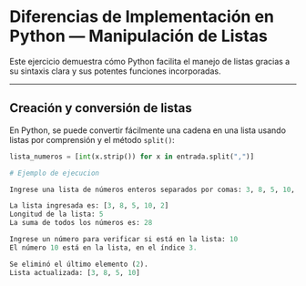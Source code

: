 # Diferencias de Implementación en Python — Manipulación de Listas

Este ejercicio demuestra cómo Python facilita el manejo de listas gracias a su sintaxis clara y sus potentes funciones incorporadas.

---

## Creación y conversión de listas
En Python, se puede convertir fácilmente una cadena en una lista usando listas por comprensión y el método `split()`:
```python
lista_numeros = [int(x.strip()) for x in entrada.split(",")]

# Ejemplo de ejecucion

Ingrese una lista de números enteros separados por comas: 3, 8, 5, 10, 2

La lista ingresada es: [3, 8, 5, 10, 2]
Longitud de la lista: 5
La suma de todos los números es: 28

Ingrese un número para verificar si está en la lista: 10
El número 10 está en la lista, en el índice 3.

Se eliminó el último elemento (2).
Lista actualizada: [3, 8, 5, 10]